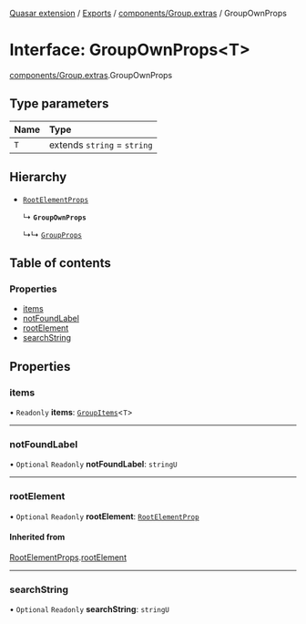 [Quasar extension](../index.md) / [Exports](../modules.md) / [components/Group.extras](../modules/components_Group_extras.md) / GroupOwnProps

# Interface: GroupOwnProps<T\>

[components/Group.extras](../modules/components_Group_extras.md).GroupOwnProps

## Type parameters

| Name | Type |
| :------ | :------ |
| `T` | extends `string` = `string` |

## Hierarchy

- [`RootElementProps`](components_api_rootElement.RootElementProps.md)

  ↳ **`GroupOwnProps`**

  ↳↳ [`GroupProps`](components_Group_extras.GroupProps.md)

## Table of contents

### Properties

- [items](components_Group_extras.GroupOwnProps.md#items)
- [notFoundLabel](components_Group_extras.GroupOwnProps.md#notfoundlabel)
- [rootElement](components_Group_extras.GroupOwnProps.md#rootelement)
- [searchString](components_Group_extras.GroupOwnProps.md#searchstring)

## Properties

### items

• `Readonly` **items**: [`GroupItems`](../modules/components_Group_extras.md#groupitems)<`T`\>

___

### notFoundLabel

• `Optional` `Readonly` **notFoundLabel**: `stringU`

___

### rootElement

• `Optional` `Readonly` **rootElement**: [`RootElementProp`](../modules/components_api_rootElement.md#rootelementprop)

#### Inherited from

[RootElementProps](components_api_rootElement.RootElementProps.md).[rootElement](components_api_rootElement.RootElementProps.md#rootelement)

___

### searchString

• `Optional` `Readonly` **searchString**: `stringU`
